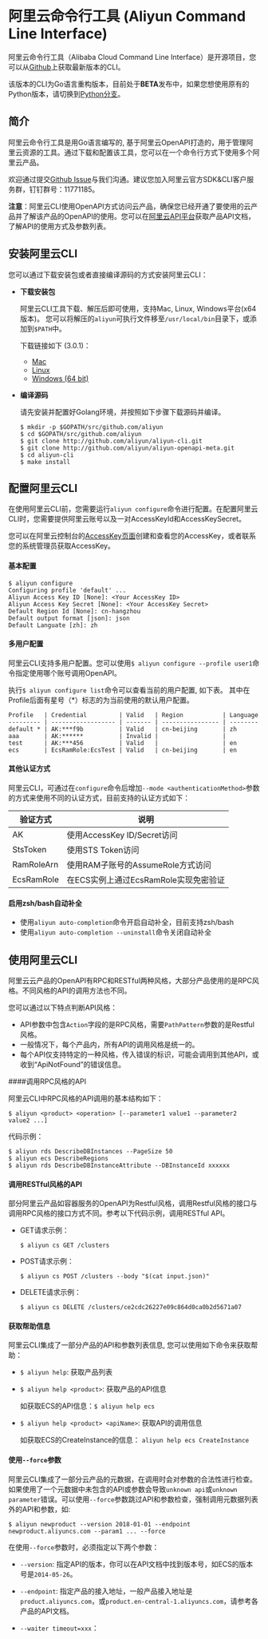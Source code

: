 # 阿里云命令行工具 (Aliyun Command Line Interface)

阿里云命令行工具（Alibaba Cloud Command Line Interface）是开源项目，您可以从[Github](https://github.com/aliyun/aliyun-cli)上获取最新版本的CLI。

该版本的CLI为Go语言重构版本，目前处于**BETA**发布中，如果您想使用原有的Python版本，请切换到[Python分支](https://github.com/aliyun/aliyun-cli/tree/python_final)。

## 简介

阿里云命令行工具是用Go语言编写的, 基于阿里云OpenAPI打造的，用于管理阿里云资源的工具。通过下载和配置该工具，您可以在一个命令行方式下使用多个阿里云产品。

欢迎通过提交[Github Issue](https://github.com/aliyun/aliyun-cli/issues/new)与我们沟通。建议您加入阿里云官方SDK&CLI客户服务群，钉钉群号：11771185。

**注意**：阿里云CLI使用OpenAPI方式访问云产品，确保您已经开通了要使用的云产品并了解该产品的OpenAPI的使用。您可以在[阿里云API平台](https://developer.aliyun.com/api)获取产品API文档，了解API的使用方式及参数列表。


## 安装阿里云CLI

您可以通过下载安装包或者直接编译源码的方式安装阿里云CLI：

- **下载安装包**

	阿里云CLI工具下载、解压后即可使用，支持Mac, Linux, Windows平台(x64版本)。	您可以将解压的`aliyun`可执行文件移至`/usr/local/bin`目录下，或添加到`$PATH`中。

	下载链接如下 (3.0.1)：

	- [Mac](http://aliyun-cli.oss-cn-hangzhou.aliyuncs.com/aliyun-cli-macosx-3.0.1-amd64.tgz)
	- [Linux](http://aliyun-cli.oss-cn-hangzhou.aliyuncs.com/aliyun-cli-linux-3.0.1-amd64.tgz)
	- [Windows (64 bit)](http://aliyun-cli.oss-cn-hangzhou.aliyuncs.com/aliyun-cli-windows-3.0.1-amd64.zip)

- **编译源码**

	请先安装并配置好Golang环境，并按照如下步骤下载源码并编译。

	```
	$ mkdir -p $GOPATH/src/github.com/aliyun
	$ cd $GOPATH/src/github.com/aliyun
	$ git clone http://github.com/aliyun/aliyun-cli.git
	$ git clone http://github.com/aliyun/aliyun-openapi-meta.git
	$ cd aliyun-cli
	$ make install
	```

## 配置阿里云CLI

在使用阿里云CLI前，您需要运行`aliyun configure`命令进行配置。在配置阿里云CLI时，您需要提供阿里云账号以及一对AccessKeyId和AccessKeySecret。

您可以在阿里云控制台的[AccessKey页面](https://ak-console.aliyun.com/#/accesskey)创建和查看您的AccessKey，或者联系您的系统管理员获取AccessKey。

#### 基本配置

```
$ aliyun configure
Configuring profile 'default' ...
Aliyun Access Key ID [None]: <Your AccessKey ID>
Aliyun Access Key Secret [None]: <Your AccessKey Secret>
Default Region Id [None]: cn-hangzhou
Default output format [json]: json
Default Languate [zh]: zh
```

#### 多用户配置

阿里云CLI支持多用户配置。您可以使用`$ aliyun configure --profile user1`命令指定使用哪个账号调用OpenAPI。

执行`$ aliyun configure list`命令可以查看当前的用户配置, 如下表。 其中在Profile后面有星号（*）标志的为当前使用的默认用户配置。

```
Profile   | Credential         | Valid   | Region           | Language
--------- | ------------------ | ------- | ---------------- | --------
default * | AK:***f9b          | Valid   | cn-beijing       | zh
aaa       | AK:******          | Invalid |                  |
test      | AK:***456          | Valid   |                  | en
ecs       | EcsRamRole:EcsTest | Valid   | cn-beijing       | en
```

#### 其他认证方式

阿里云CLI，可通过在`configure`命令后增加`--mode <authenticationMethod>`参数的方式来使用不同的认证方式，目前支持的认证方式如下：

| 验证方式  | 说明 |
| --------       | -------- |
| AK             | 使用AccessKey ID/Secret访问 |
| StsToken       | 使用STS Token访问    |
| RamRoleArn     | 使用RAM子账号的AssumeRole方式访问     |
| EcsRamRole     | 在ECS实例上通过EcsRamRole实现免密验证   |

#### 启用zsh/bash自动补全

- 使用`aliyun auto-completion`命令开启自动补全，目前支持zsh/bash
- 使用`aliyun auto-completion --uninstall`命令关闭自动补全

## 使用阿里云CLI

阿里云云产品的OpenAPI有RPC和RESTful两种风格，大部分产品使用的是RPC风格。不同风格的API的调用方法也不同。

您可以通过以下特点判断API风格：

- API参数中包含`Action`字段的是RPC风格，需要`PathPattern`参数的是Restful风格。
- 一般情况下，每个产品内，所有API的调用风格是统一的。
- 每个API仅支持特定的一种风格，传入错误的标识，可能会调用到其他API，或收到“ApiNotFound”的错误信息。

####调用RPC风格的API

阿里云CLI中RPC风格的API调用的基本结构如下：

```
$ aliyun <product> <operation> [--parameter1 value1 --parameter2 value2 ...]
```

代码示例：

```
$ aliyun rds DescribeDBInstances --PageSize 50
$ aliyun ecs DescribeRegions
$ aliyun rds DescribeDBInstanceAttribute --DBInstanceId xxxxxx
```


#### 调用RESTful风格的API

部分阿里云产品如容器服务的OpenAPI为Restful风格，调用Restful风格的接口与调用RPC风格的接口方式不同。参考以下代码示例，调用RESTful API。

- GET请求示例：

	```
	$ aliyun cs GET /clusters
	```

- POST请求示例：

	```
	$ aliyun cs POST /clusters --body "$(cat input.json)"
	```

- DELETE请求示例：

	```
	$ aliyun cs DELETE /clusters/ce2cdc26227e09c864d0ca0b2d5671a07
	```

#### 获取帮助信息

阿里云CLI集成了一部分产品的API和参数列表信息, 您可以使用如下命令来获取帮助：

- `$ aliyun help`: 获取产品列表

- `$ aliyun help <product>`: 获取产品的API信息

	如获取ECS的API信息：`$ aliyun help ecs`

- `$ aliyun help <product> <apiName>`: 获取API的调用信息

	如获取ECS的CreateInstance的信息： `aliyun help ecs CreateInstance`

#### 使用`--force`参数

阿里云CLI集成了一部分云产品的元数据，在调用时会对参数的合法性进行检查。如果使用了一个元数据中未包含的API或参数会导致`unknown api`或`unknown parameter`错误。可以使用`--force`参数跳过API和参数检查，强制调用元数据列表外的API和参数，如:

```
$ aliyun newproduct --version 2018-01-01 --endpoint newproduct.aliyuncs.com --param1 ... --force
```

在使用`--force`参数时，必须指定以下两个参数：

- `--version`: 指定API的版本，你可以在API文档中找到版本号，如ECS的版本号是`2014-05-26`。
- `--endpoint`: 指定产品的接入地址，一般产品接入地址是`product.aliyuncs.com`，或`product.en-central-1.aliyuncs.com`，请参考各产品的API文档。

- `--waiter timeout=xxx`：